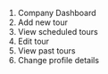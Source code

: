 1. Company Dashboard
2. Add new tour
3. View scheduled tours
4. Edit tour
5. View past tours
6. Change profile details